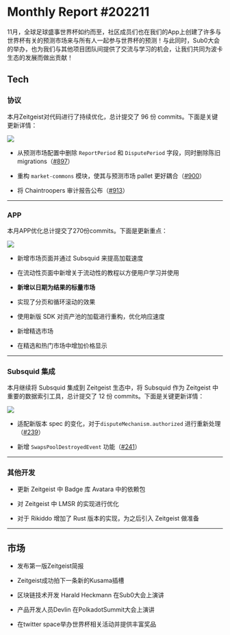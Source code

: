 # Monthly Report #202211

  

11月，全球足球盛事世界杯如约而至，社区成员们也在我们的App上创建了许多与世界杯有关的预测市场来与所有人一起参与世界杯的预测！与此同时，Sub0大会的举办，也为我们与其他项目团队间提供了交流与学习的机会，让我们共同为波卡生态的发展而做出贡献！

  

## Tech

  

### 协议

  

本月Zeitgeist对代码进行了持续优化，总计提交了 96 份 commits。下面是关键更新详情：

  

![](./../img/2022-12-01_11-21.png)

  

- 从预测市场配置中删除 `ReportPeriod` 和 `DisputePeriod` 字段，同时删除陈旧 migrations（[#897](https://github.com/zeitgeistpm/zeitgeist/commit/f8f5c79c7c49c9011ab00ffa670d40dab48d44b7)）

- 重构 `market-commons` 模块，使其与预测市场 pallet 更好耦合（[#900](https://github.com/zeitgeistpm/zeitgeist/commit/5d73988f7f91f9a97fb48228022ae8be30734ed3)）

- 将 Chaintroopers 审计报告公布（[#913](https://github.com/zeitgeistpm/zeitgeist/commit/e9a7d2b231ae4519d84b0fc5273c439587c8bb08)）

  

---

  

### APP

  

本月APP优化总计提交了270份commits。下面是更新重点：

  

![](./../img/2022-12-01_11-16.png)

  

- 新增市场页面并通过 Subsquid 来提高加载速度

- 在流动性页面中新增关于流动性的教程以方便用户学习并使用

- **新增以日期为结果的标量市场**

- 实现了分页和循环滚动的效果

- 使用新版 SDK 对资产池的加载进行重构，优化响应速度

- 新增精选市场

- 在精选和热门市场中增加价格显示

  

---

  

### Subsquid 集成

  

本月继续将 Subsquid 集成到 Zeitgeist 生态中，将 Subsquid 作为 Zeitgeist 中重要的数据索引工具，总计提交了 12 份 commits。下面是关键更新详情：

  

![](./../img/2022-12-01_11-20.png)

  

- 适配新版本 spec 的变化，对于`disputeMechanism.authorized` 进行重新处理（[#239](https://github.com/zeitgeistpm/zeitgeist-subsquid/commit/14383876aff0eef3c3558d5f47eb1addab2d1918)）

- 新增 `SwapsPoolDestroyedEvent` 功能（[#241](https://github.com/zeitgeistpm/zeitgeist-subsquid/commit/21718bbfd7a3b3650b496acffff522a814b60b5c)）


  

---

  

### 其他开发

  

- 更新 Zeitgeist 中 Badge 库 Avatara 中的依赖包

- 对 Zeitgeist 中 LMSR 的实现进行优化

- 对于 Rikiddo 增加了 Rust 版本的实现，为之后引入 Zeitgeist 做准备

  

---

  

## 市场

  

- 发布第一版Zeitgeist简报

  

- Zeitgeist成功拍下一条新的Kusama插槽

  

- 区块链技术开发 Harald Heckmann 在Sub0大会上演讲

  

- 产品开发人员Devlin 在PolkadotSummit大会上演讲

  

- 在twitter space举办世界杯相关活动并提供丰富奖品